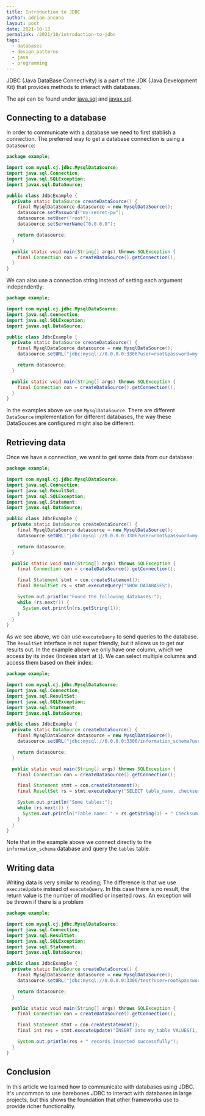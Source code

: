 ```yaml
---
title: Introduction to JDBC
author: adrian.ancona
layout: post
date: 2021-10-13
permalink: /2021/10/introduction-to-jdbc
tags:
  - databases
  - design_patterns
  - java
  - programming
---
```


JDBC (Java DataBase Connectivity) is a part of the JDK (Java Development Kit) that provides methods to interact with databases.

The api can be found under [java.sql](https://docs.oracle.com/javase/8/docs/api/java/sql/package-summary.html) and [javax.sql](https://cr.openjdk.java.net/~iris/se/13/latestSpec/api/java.sql/javax/sql/package-use.html).

## Connecting to a database

In order to communicate with a database we need to first stablish a connection. The preferred way to get a database connection is using a `DataSource`:

```java
package example;

import com.mysql.cj.jdbc.MysqlDataSource;
import java.sql.Connection;
import java.sql.SQLException;
import javax.sql.DataSource;

public class JdbcExample {
  private static DataSource createDataSource() {
    final MysqlDataSource datasource = new MysqlDataSource();
    datasource.setPassword("my-secret-pw");
    datasource.setUser("root");
    datasource.setServerName("0.0.0.0");

    return datasource;
  }

  public static void main(String[] args) throws SQLException {
    final Connection con = createDataSource().getConnection();
  }
}
```

<!--more-->

We can also use a connection string instead of setting each argument independently:

```java
package example;

import com.mysql.cj.jdbc.MysqlDataSource;
import java.sql.Connection;
import java.sql.SQLException;
import javax.sql.DataSource;

public class JdbcExample {
  private static DataSource createDataSource() {
    final MysqlDataSource datasource = new MysqlDataSource();
    datasource.setURL("jdbc:mysql://0.0.0.0:3306?user=root&password=my-secret-pw");

    return datasource;
  }

  public static void main(String[] args) throws SQLException {
    final Connection con = createDataSource().getConnection();
  }
}
```

In the examples above we use `MysqlDataSource`. There are different `DataSource` implementation for different databases, the way these DataSouces are configured might also be different.

## Retrieving data

Once we have a connection, we want to get some data from our database:

```java
package example;

import com.mysql.cj.jdbc.MysqlDataSource;
import java.sql.Connection;
import java.sql.ResultSet;
import java.sql.SQLException;
import java.sql.Statement;
import javax.sql.DataSource;

public class JdbcExample {
  private static DataSource createDataSource() {
    final MysqlDataSource datasource = new MysqlDataSource();
    datasource.setURL("jdbc:mysql://0.0.0.0:3306?user=root&password=my-secret-pw");

    return datasource;
  }

  public static void main(String[] args) throws SQLException {
    final Connection con = createDataSource().getConnection();

    final Statement stmt = con.createStatement();
    final ResultSet rs = stmt.executeQuery("SHOW DATABASES");

    System.out.println("Found the following databases:");
    while (rs.next()) {
      System.out.println(rs.getString(1));
    }
  }
}
```

As we see above, we can use `executeQuery` to send queries to the database. The `ResultSet` interface is not super friendly, but it allows us to get our results out. In the example above we only have one column, which we access by its index (Indexes start at `1`). We can select multiple columns and access them based on their index:

```java
package example;

import com.mysql.cj.jdbc.MysqlDataSource;
import java.sql.Connection;
import java.sql.ResultSet;
import java.sql.SQLException;
import java.sql.Statement;
import javax.sql.DataSource;

public class JdbcExample {
  private static DataSource createDataSource() {
    final MysqlDataSource datasource = new MysqlDataSource();
    datasource.setURL("jdbc:mysql://0.0.0.0:3306/information_schema?user=root&password=my-secret-pw");

    return datasource;
  }

  public static void main(String[] args) throws SQLException {
    final Connection con = createDataSource().getConnection();

    final Statement stmt = con.createStatement();
    final ResultSet rs = stmt.executeQuery("SELECT table_name, checksum FROM tables LIMIT 5;");

    System.out.println("Some tables:");
    while (rs.next()) {
      System.out.println("Table name: " + rs.getString(1) + " Checksum: " + rs.getString(2));
    }
  }
}
```

Note that in the example above we connect directly to the `information_schema` database and query the `tables` table.

## Writing data

Writing data is very similar to reading; The difference is that we use `executeUpdate` instead of `executeQuery`. In this case there is no result, the return value is the number of modified or inserted rows. An exception will be thrown if there is a problem

```java
package example;

import com.mysql.cj.jdbc.MysqlDataSource;
import java.sql.Connection;
import java.sql.ResultSet;
import java.sql.SQLException;
import java.sql.Statement;
import javax.sql.DataSource;

public class JdbcExample {
  private static DataSource createDataSource() {
    final MysqlDataSource datasource = new MysqlDataSource();
    datasource.setURL("jdbc:mysql://0.0.0.0:3306/test?user=root&password=my-secret-pw");

    return datasource;
  }

  public static void main(String[] args) throws SQLException {
    final Connection con = createDataSource().getConnection();

    final Statement stmt = con.createStatement();
    final int res = stmt.executeUpdate("INSERT into my_table VALUES(1, 5)");

    System.out.println(res + " records inserted successfully");
  }
}
```

## Conclusion

In this article we learned how to communicate with databases using JDBC. It's uncommon to use barebones JDBC to interact with databases in large projects, but this shows the foundation that other frameworks use to provide richer functionality.
